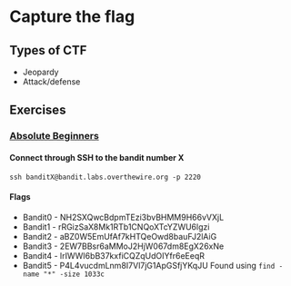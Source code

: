 # Capture the flag
## Types of CTF

- Jeopardy
- Attack/defense

## Exercises

### [Absolute Beginners](https://overthewire.org/wargames/bandit/)

#### Connect through SSH to the bandit number X

```shell 
ssh banditX@bandit.labs.overthewire.org -p 2220
```
#### Flags

- Bandit0 - NH2SXQwcBdpmTEzi3bvBHMM9H66vVXjL
- Bandit1 - rRGizSaX8Mk1RTb1CNQoXTcYZWU6lgzi
- Bandit2 - aBZ0W5EmUfAf7kHTQeOwd8bauFJ2lAiG
- Bandit3 - 2EW7BBsr6aMMoJ2HjW067dm8EgX26xNe
- Bandit4 - lrIWWI6bB37kxfiCQZqUdOIYfr6eEeqR
- Bandit5 - P4L4vucdmLnm8I7Vl7jG1ApGSfjYKqJU
Found using `find -name "*" -size 1033c`